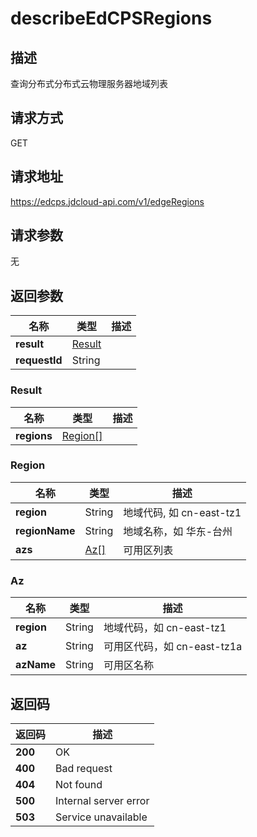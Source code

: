 # describeEdCPSRegions


## 描述
查询分布式分布式云物理服务器地域列表

## 请求方式
GET

## 请求地址
https://edcps.jdcloud-api.com/v1/edgeRegions


## 请求参数
无


## 返回参数
|名称|类型|描述|
|---|---|---|
|**result**|[Result](Result)| |
|**requestId**|String| |

### <a name="Result">Result</a>
|名称|类型|描述|
|---|---|---|
|**regions**|[Region[]](Region)| |
### <a name="Region">Region</a>
|名称|类型|描述|
|---|---|---|
|**region**|String|地域代码, 如 cn-east-tz1|
|**regionName**|String|地域名称，如 华东-台州|
|**azs**|[Az[]](Az)|可用区列表|
### <a name="Az">Az</a>
|名称|类型|描述|
|---|---|---|
|**region**|String|地域代码，如 cn-east-tz1|
|**az**|String|可用区代码，如 cn-east-tz1a|
|**azName**|String|可用区名称|

## 返回码
|返回码|描述|
|---|---|
|**200**|OK|
|**400**|Bad request|
|**404**|Not found|
|**500**|Internal server error|
|**503**|Service unavailable|
